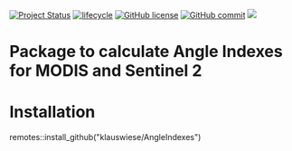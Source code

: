 <!-- badges: start -->
[![Project Status](https://www.repostatus.org/badges/latest/active.svg)](https://www.repostatus.org/#active)
[![lifecycle](https://img.shields.io/badge/lifecycle-stable-brightgreen.svg)](https://www.tidyverse.org/lifecycle/#stable)
[![GitHub license](https://img.shields.io/github/license/Naereen/StrapDown.js.svg)](https://github.com/Naereen/StrapDown.js/blob/master/LICENSE)
[![GitHub commit](https://img.shields.io/github/last-commit/pcm-dpc/COVID-19)](https://github.com/klauswiese/AngleIndexes/commits)
![](https://visitor-badge.laobi.icu/badge?page_id=klauswiese.klauswiese/AngleIndexes) 
<!-- badges: end -->

# Package to calculate Angle Indexes for MODIS and Sentinel 2

# Installation

remotes::install_github("klauswiese/AngleIndexes")

